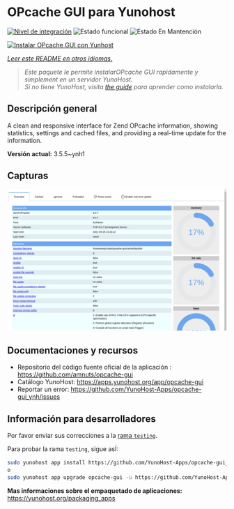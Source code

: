 <!--
Este archivo README esta generado automaticamente<https://github.com/YunoHost/apps/tree/master/tools/readme_generator>
No se debe editar a mano.
-->

# OPcache GUI para Yunohost

[![Nivel de integración](https://apps.yunohost.org/badge/integration/opcache-gui)](https://ci-apps.yunohost.org/ci/apps/opcache-gui/)
![Estado funcional](https://apps.yunohost.org/badge/state/opcache-gui)
![Estado En Mantención](https://apps.yunohost.org/badge/maintained/opcache-gui)

[![Instalar OPcache GUI con Yunhost](https://install-app.yunohost.org/install-with-yunohost.svg)](https://install-app.yunohost.org/?app=opcache-gui)

*[Leer este README en otros idiomas.](./ALL_README.md)*

> *Este paquete le permite instalarOPcache GUI rapidamente y simplement en un servidor YunoHost.*  
> *Si no tiene YunoHost, visita [the guide](https://yunohost.org/install) para aprender como instalarla.*

## Descripción general

A clean and responsive interface for Zend OPcache information, showing statistics, settings and cached files, and providing a real-time update for the information.


**Versión actual:** 3.5.5~ynh1

## Capturas

![Captura de OPcache GUI](./doc/screenshots/screenshot.png)

## Documentaciones y recursos

- Repositorio del código fuente oficial de la aplicación : <https://github.com/amnuts/opcache-gui>
- Catálogo YunoHost: <https://apps.yunohost.org/app/opcache-gui>
- Reportar un error: <https://github.com/YunoHost-Apps/opcache-gui_ynh/issues>

## Información para desarrolladores

Por favor enviar sus correcciones a la [rama `testing`](https://github.com/YunoHost-Apps/opcache-gui_ynh/tree/testing).

Para probar la rama `testing`, sigue asÍ:

```bash
sudo yunohost app install https://github.com/YunoHost-Apps/opcache-gui_ynh/tree/testing --debug
o
sudo yunohost app upgrade opcache-gui -u https://github.com/YunoHost-Apps/opcache-gui_ynh/tree/testing --debug
```

**Mas informaciones sobre el empaquetado de aplicaciones:** <https://yunohost.org/packaging_apps>
